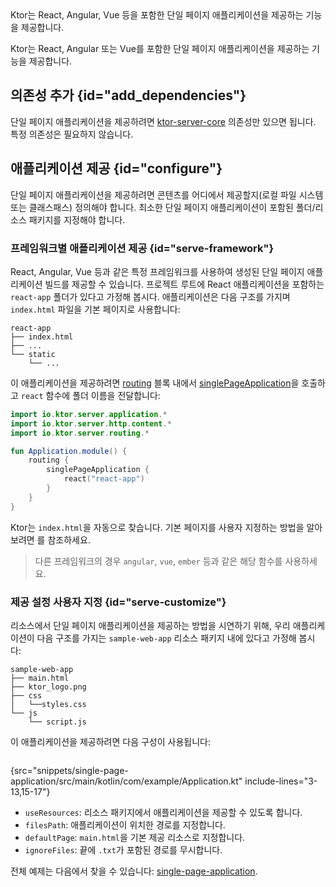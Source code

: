 [//]: # (title: 단일 페이지 애플리케이션 제공)

<show-structure for="chapter" depth="2"/>

<tldr>
<var name="example_name" value="single-page-application"/>
<include from="lib.topic" element-id="download_example"/>
</tldr>

<link-summary>
Ktor는 React, Angular, Vue 등을 포함한 단일 페이지 애플리케이션을 제공하는 기능을 제공합니다.
</link-summary>

Ktor는 React, Angular 또는 Vue를 포함한 단일 페이지 애플리케이션을 제공하는 기능을 제공합니다.

## 의존성 추가 {id="add_dependencies"}

단일 페이지 애플리케이션을 제공하려면 [ktor-server-core](server-dependencies.topic#add-ktor-dependencies) 의존성만 있으면 됩니다.
특정 의존성은 필요하지 않습니다.

## 애플리케이션 제공 {id="configure"}

단일 페이지 애플리케이션을 제공하려면 콘텐츠를 어디에서 제공할지(로컬 파일 시스템 또는 클래스패스) 정의해야 합니다.
최소한 단일 페이지 애플리케이션이 포함된 폴더/리소스 패키지를 지정해야 합니다.

### 프레임워크별 애플리케이션 제공 {id="serve-framework"}

React, Angular, Vue 등과 같은 특정 프레임워크를 사용하여 생성된 단일 페이지 애플리케이션 빌드를 제공할 수 있습니다.
프로젝트 루트에 React 애플리케이션을 포함하는 `react-app` 폴더가 있다고 가정해 봅시다.
애플리케이션은 다음 구조를 가지며 `index.html` 파일을 기본 페이지로 사용합니다:

```text
react-app
├── index.html
├── ...
└── static
    └── ...
```

이 애플리케이션을 제공하려면 [routing](server-routing.md) 블록 내에서 [singlePageApplication](https://api.ktor.io/ktor-server/ktor-server-core/io.ktor.server.http.content/single-page-application.html)을 호출하고 `react` 함수에 폴더 이름을 전달합니다:

```kotlin
import io.ktor.server.application.*
import io.ktor.server.http.content.*
import io.ktor.server.routing.*

fun Application.module() {
    routing {
        singlePageApplication {
            react("react-app")
        }
    }
}
```

Ktor는 `index.html`을 자동으로 찾습니다.
기본 페이지를 사용자 지정하는 방법을 알아보려면 [](#serve-customize)를 참조하세요.

> 다른 프레임워크의 경우 `angular`, `vue`, `ember` 등과 같은 해당 함수를 사용하세요.

### 제공 설정 사용자 지정 {id="serve-customize"}

리소스에서 단일 페이지 애플리케이션을 제공하는 방법을 시연하기 위해, 우리 애플리케이션이 다음 구조를 가지는 `sample-web-app` 리소스 패키지 내에 있다고 가정해 봅시다:

```text
sample-web-app
├── main.html
├── ktor_logo.png
├── css
│   └──styles.css
└── js
    └── script.js
```

이 애플리케이션을 제공하려면 다음 구성이 사용됩니다:

```kotlin
```
{src="snippets/single-page-application/src/main/kotlin/com/example/Application.kt" include-lines="3-13,15-17"}

- `useResources`: 리소스 패키지에서 애플리케이션을 제공할 수 있도록 합니다.
- `filesPath`: 애플리케이션이 위치한 경로를 지정합니다.
- `defaultPage`: `main.html`을 기본 제공 리소스로 지정합니다.
- `ignoreFiles`: 끝에 `.txt`가 포함된 경로를 무시합니다.

전체 예제는 다음에서 찾을 수 있습니다: [single-page-application](https://github.com/ktorio/ktor-documentation/tree/%ktor_version%/codeSnippets/snippets/single-page-application).